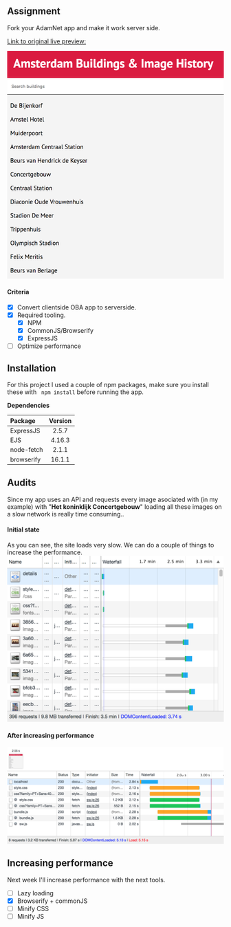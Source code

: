 ## Assignment
Fork your AdamNet app and make it work server side.

[Link to original live preview: ](https://oege.ie.hva.nl/~jansenj031/src/)

![](https://github.com/jajan20/performance-matters-server-side/blob/master/assets/preview_02.png)

#### Criteria
- [x] Convert clientside OBA app to serverside.
- [x] Required tooling.
	- [x] NPM
	- [x] CommonJS/Browserify
	- [x] ExpressJS
- [ ] Optimize performance

## Installation
For this project I used a couple of npm packages, make sure you install these with ``` npm install``` before running the app.


**Dependencies**

| Package          | Version  |
|:-------------| :-----:|
| ExpressJS | 2.5.7 |
| EJS      |   4.16.3 |
| node-fetch      |    2.1.1 |
| browserify      |    16.1.1 |

## Audits
Since my app uses an API and requests every image asociated with (in my example) with "**Het koninklijk Concertgebouw**" loading all these images on a slow network is really time consuming..

#### Initial state
As you can see, the site loads very slow. We can do a couple of things to increase the performance.
![](https://github.com/jajan20/performance-matters-server-side/blob/master/assets/initialAudit.png)

#### After increasing performance
![](https://github.com/jajan20/performance-matters-server-side/blob/master/assets/audit2.png)


## Increasing performance
Next week I'll increase performance with the next tools.

- [ ] Lazy loading
- [x] Browserify + commonJS
- [ ] Minify CSS
- [ ] Minify JS
